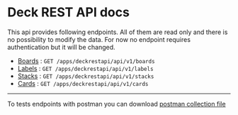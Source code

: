 # Deck REST API docs

This api provides following endpoints. All of them are read only and there is no possibility to modify the data. For now no endpoint requires authentication but it will be changed.

-   [Boards](./Boards.md) : `GET /apps/deckrestapi/api/v1/boards`
-   [Labels](./Labels.md) : `GET /apps/deckrestapi/api/v1/labels`
-   [Stacks](./Stacks.md) : `GET /apps/deckrestapi/api/v1/stacks`
-   [Cards](./Cards.md) : `GET /apps/deckrestapi/api/v1/cards`

---

To tests endpoints with postman you can download [postman collection file](./deck-rest-api.postman_collection.json)
